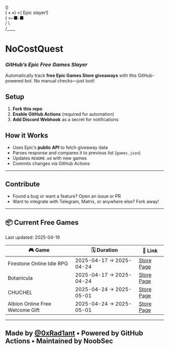    (\)  
  ( •.•)  <( Epic slayer!)  
  (   >⌐■-■  
  /  \  
_/____\_  

# NoCostQuest  
### *GitHub’s Epic Free Games Slayer*  

Automatically track **free Epic Games Store giveaways** with this GitHub-powered bot. No manual checks—just loot!  

## Setup  
1. **Fork this repo**  
2. **Enable GitHub Actions** (required for automation)  
3. **Add Discord Webhook** as a secret for notifications  

## How it Works
- Uses Epic’s **public API** to fetch giveaway data
- Parses response and compares it to previous list (`games.json`)
- Updates `README.md` with new games
- Commits changes via GitHub Actions

---

## Contribute
- Found a bug or want a feature? Open an issue or PR  
- Want to integrate with Telegram, Matrix, or anywhere else? Fork away!

---

## 📦 Current Free Games

Last updated: 2025-04-19

<!-- BEGIN_GAMES_TABLE -->
| 🎮 Game | 🗓️ Duration | 🔗 Link |
|--------|--------------|---------|
| Firestone Online Idle RPG | 2025-04-17 → 2025-04-24 | [Store Page](https://store.epicgames.com/en-US/p/1185abfe7c554a1e8c528aba37bf3d0f) |
| Botanicula | 2025-04-17 → 2025-04-24 | [Store Page](https://store.epicgames.com/en-US/p/3c32d774010245b6b1095ff2d3df6b2e) |
| CHUCHEL | 2025-04-24 → 2025-05-01 | [Store Page](https://store.epicgames.com/en-US/p/dbd02c877c374aa3b5bbb40202a48061) |
| Albion Online Free Welcome Gift | 2025-04-24 → 2025-05-01 | [Store Page](https://store.epicgames.com/en-US/p/epic-launch-promo-bundle) |

<!-- END_GAMES_TABLE -->

---

## Made by [@0xRad1ant](https://github.com/0xRad1ant) • Powered by GitHub Actions • Maintained by NoobSec
